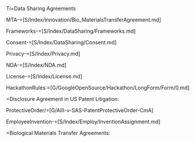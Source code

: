 Ti=Data Sharing Agreements

MTA-=[S/Index/Innovation/Bio_MaterialsTransferAgreement.md]

Frameworks-=[S/Index/DataSharing/Frameworks.md]

Consent-=[S/Index/DataSharing/Consent.md]

Privacy-=[S/Index/Privacy.md]

NDA-=[S/Index/NDA.md]

License-=[S/Index/License.md]


HackathonRules:=[G/GoogleOpenSource/Hackathon/LongForm/Form/0.md]

=Disclosure Agreement in US Patent Litigation:

ProtectiveOrder/=[G/AIII-v-SAS-PatentProtectiveOrder-CmA]  

EmployeeInvention-=[S/Index/Employ/InventionAssignment.md]

=Biological Materials Transfer Agreements:



